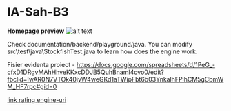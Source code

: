 # IA-Sah-B3

**Homepage preview**
![alt text](https://github.com/SDDNDan/IA-Sah-B3/blob/master/documentation/frontend/mockups/home/1/homepage.png)

Check documentation/backend/playground/java. You can modify src\test\java\StockfishTest.java to learn how does the engine work.

Fisier evidenta proiect -  https://docs.google.com/spreadsheets/d/1PeG_-cfxD1DRgvMAhHhveKKxcDDJB5QuhBnaml4ovo0/edit?fbclid=IwAR0N7VTOk40jyW4weGKd1aTWipFbt6b03YnkalhFPihCM5gCbmWM_HF7rpc#gid=0

[link rating engine-uri](http://www.computerchess.org.uk/ccrl/404/)

